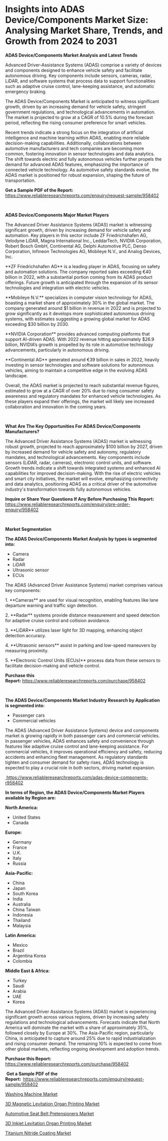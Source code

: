 <p><h1>Insights into ADAS Device/Components Market Size: Analysing Market Share, Trends, and Growth from 2024 to 2031</h1></p><p><strong>ADAS Device/Components Market Analysis and Latest Trends</strong></p>
<p><p>Advanced Driver-Assistance Systems (ADAS) comprise a variety of devices and components designed to enhance vehicle safety and facilitate autonomous driving. Key components include sensors, cameras, radar, LiDAR, and software systems that process data to support functionalities such as adaptive cruise control, lane-keeping assistance, and automatic emergency braking. </p><p>The ADAS Device/Components Market is anticipated to witness significant growth, driven by an increasing demand for vehicle safety, stringent government regulations, and technological advancements in automation. The market is projected to grow at a CAGR of 10.5% during the forecast period, reflecting the rising consumer preference for smart vehicles. </p><p>Recent trends indicate a strong focus on the integration of artificial intelligence and machine learning within ADAS, enabling more reliable decision-making capabilities. Additionally, collaborations between automotive manufacturers and tech companies are becoming more common, fostering innovation in sensor technologies and data analytics. The shift towards electric and fully autonomous vehicles further propels the demand for advanced ADAS features, emphasizing the importance of connected vehicle technology. As automotive safety standards evolve, the ADAS market is positioned for robust expansion, shaping the future of transportation.</p></p>
<p><strong>Get a Sample PDF of the Report:&nbsp;</strong> <a href="https://www.reliableresearchreports.com/enquiry/request-sample/958402?utm_campaign=10&utm_medium=2&utm_source=Github&utm_content=ia&utm_term=03122024&utm_id=adas-devicecomponents">https://www.reliableresearchreports.com/enquiry/request-sample/958402</a></p>
<p>&nbsp;</p>
<p><strong>ADAS Device/Components Major Market Players</strong></p>
<p><p>The Advanced Driver Assistance Systems (ADAS) market is witnessing significant growth, driven by increasing demand for vehicle safety and automation. Key players in this sector include ZF Friedrichshafen AG, Velodyne LiDAR, Magna International Inc., LeddarTech, NVIDIA Corporation, Robert Bosch GmbH, Continental AG, Delphi Automotive PLC, Denso Corporation, Infineon Technologies AG, Mobileye N.V., and Analog Devices, Inc.</p><p>**ZF Friedrichshafen AG** is a leading player in ADAS, focusing on safety and automation solutions. The company reported sales exceeding €40 billion in 2022, with a substantial portion coming from its ADAS product offerings. Future growth is anticipated through the expansion of its sensor technologies and integration with electric vehicles.</p><p>**Mobileye N.V.** specializes in computer vision technology for ADAS, boasting a market share of approximately 30% in the global market. The company generated around $1 billion in revenue in 2022 and is projected to grow significantly as it develops more sophisticated autonomous driving systems, with estimates suggesting a growing global market for ADAS exceeding $30 billion by 2030.</p><p>**NVIDIA Corporation** provides advanced computing platforms that support AI-driven ADAS. With 2022 revenue hitting approximately $26.9 billion, NVIDIA’s growth is propelled by its role in automotive technology advancements, particularly in autonomous driving.</p><p>**Continental AG** generated around €39 billion in sales in 2022, heavily investing in sensor technologies and software solutions for autonomous vehicles, aiming to maintain a competitive edge in the evolving ADAS landscape.</p><p>Overall, the ADAS market is projected to reach substantial revenue figures, estimated to grow at a CAGR of over 20% due to rising consumer safety awareness and regulatory mandates for enhanced vehicle technologies. As these players expand their offerings, the market will likely see increased collaboration and innovation in the coming years.</p></p>
<p>&nbsp;</p>
<p><strong>What Are The Key Opportunities For ADAS Device/Components Manufacturers?</strong></p>
<p><p>The Advanced Driver Assistance Systems (ADAS) market is witnessing robust growth, projected to reach approximately $100 billion by 2027, driven by increased demand for vehicle safety and autonomy, regulatory mandates, and technological advancements. Key components include sensors (LiDAR, radar, cameras), electronic control units, and software. Growth trends indicate a shift towards integrated systems and enhanced AI capabilities for improved decision-making. With the rise of electric vehicles and smart city initiatives, the market will evolve, emphasizing connectivity and data analytics, positioning ADAS as a critical driver of the automotive industry's transformation towards fully autonomous vehicles.</p></p>
<p><strong>Inquire or Share Your Questions If Any Before Purchasing This Report:</strong> <a href="https://www.reliableresearchreports.com/enquiry/pre-order-enquiry/958402?utm_campaign=10&utm_medium=2&utm_source=Github&utm_content=ia&utm_term=03122024&utm_id=adas-devicecomponents">https://www.reliableresearchreports.com/enquiry/pre-order-enquiry/958402</a></p>
<p>&nbsp;</p>
<p><strong>Market Segmentation</strong></p>
<p><strong>The ADAS Device/Components Market Analysis by types is segmented into:</strong></p>
<p><ul><li>Camera</li><li>Radar</li><li>LiDAR</li><li>Ultrasonic sensor</li><li>ECUs</li></ul></p>
<p><p>The ADAS (Advanced Driver Assistance Systems) market comprises various key components: </p><p>1. **Cameras** are used for visual recognition, enabling features like lane departure warning and traffic sign detection.</p><p>2. **Radar** systems provide distance measurement and speed detection for adaptive cruise control and collision avoidance.</p><p>3. **LiDAR** utilizes laser light for 3D mapping, enhancing object detection accuracy.</p><p>4. **Ultrasonic sensors** assist in parking and low-speed maneuvers by measuring proximity.</p><p>5. **Electronic Control Units (ECUs)** process data from these sensors to facilitate decision-making and vehicle control.</p></p>
<p><strong>Purchase this Report:&nbsp;</strong><a href="https://www.reliableresearchreports.com/purchase/958402?utm_campaign=10&utm_medium=2&utm_source=Github&utm_content=ia&utm_term=03122024&utm_id=adas-devicecomponents">https://www.reliableresearchreports.com/purchase/958402</a></p>
<p>&nbsp;</p>
<p><strong>The ADAS Device/Components Market Industry Research by Application is segmented into:</strong></p>
<p><ul><li>Passenger cars</li><li>Commercial vehicles</li></ul></p>
<p><p>The ADAS (Advanced Driver Assistance Systems) device and components market is growing rapidly in both passenger cars and commercial vehicles. In passenger vehicles, ADAS enhances safety and convenience through features like adaptive cruise control and lane-keeping assistance. For commercial vehicles, it improves operational efficiency and safety, reducing accidents and enhancing fleet management. As regulatory standards tighten and consumer demand for safety rises, ADAS technology is expected to play a crucial role in both sectors, driving market expansion.</p></p>
<p><a href="https://www.reliableresearchreports.com/adas-device-components-r958402?utm_campaign=10&utm_medium=2&utm_source=Github&utm_content=ia&utm_term=03122024&utm_id=adas-devicecomponents">&nbsp;https://www.reliableresearchreports.com/adas-device-components-r958402</a></p>
<p><strong>In terms of Region, the ADAS Device/Components Market Players available by Region are:</strong></p>
<p>
    <p> <strong> North America: </strong>
        <ul>
            <li>United States</li>
            <li>Canada</li>
        </ul>
        </p> 
    <p> <strong> Europe: </strong>
        <ul>
            <li>Germany</li>
            <li>France</li>
            <li>U.K.</li>
            <li>Italy</li>
            <li>Russia</li>
        </ul>
        </p> 
    <p> <strong> Asia-Pacific: </strong>
        <ul>
            <li>China</li>
            <li>Japan</li>
            <li>South Korea</li>
            <li>India</li>
            <li>Australia</li>
            <li>China Taiwan</li>
            <li>Indonesia</li>
            <li>Thailand</li>
            <li>Malaysia</li>
        </ul>
        </p> 
    <p> <strong> Latin America: </strong>
        <ul>
            <li>Mexico</li>
            <li>Brazil</li>
            <li>Argentina Korea</li>
            <li>Colombia</li>
        </ul>
        </p> 
    <p> <strong> Middle East & Africa: </strong>
        <ul>
            <li>Turkey</li>
            <li>Saudi</li>
            <li>Arabia</li>
            <li>UAE</li>
            <li>Korea</li>
        </ul>
    </p>
    </p>
<p><p>The Advanced Driver Assistance Systems (ADAS) market is experiencing significant growth across various regions, driven by increasing safety regulations and technological advancements. Forecasts indicate that North America will dominate the market with a share of approximately 35%, followed closely by Europe at 30%. The Asia-Pacific region, particularly China, is anticipated to capture around 25% due to rapid industrialization and rising consumer demand. The remaining 10% is expected to come from other global markets, reflecting ongoing development and adoption trends.</p></p>
<p><strong>Purchase this Report: </strong><a href="https://www.reliableresearchreports.com/purchase/958402?utm_campaign=10&utm_medium=2&utm_source=Github&utm_content=ia&utm_term=03122024&utm_id=adas-devicecomponents">https://www.reliableresearchreports.com/purchase/958402</a></p>
<p>&nbsp;<strong>Get a Sample PDF of the Report:&nbsp;&nbsp;</strong><a href="https://www.reliableresearchreports.com/enquiry/request-sample/958402?utm_campaign=10&utm_medium=2&utm_source=Github&utm_content=ia&utm_term=03122024&utm_id=adas-devicecomponents">https://www.reliableresearchreports.com/enquiry/request-sample/958402</a></p>
<p><strong></strong></p>
<p><p><a href="https://github.com/ygfu6u/Market-Research-Report-List-1/blob/main/washing-machine-market.md?utm_campaign=10&utm_medium=2&utm_source=Github&utm_content=ia&utm_term=03122024&utm_id=adas-devicecomponents">Washing Machine Market</a></p><p><a href="https://issuu.com/reportprime-2/docs/3d-magnetic-levitation-organ-printing-market-size-?utm_campaign=10&utm_medium=2&utm_source=Github&utm_content=ia&utm_term=03122024&utm_id=adas-devicecomponents">3D Magnetic Levitation Organ Printing Market</a></p><p><a href="https://github.com/mahnoor2003/Market-Research-Report-List-6/blob/main/automotive-seat-belt-pretensioners-market.md?utm_campaign=10&utm_medium=2&utm_source=Github&utm_content=ia&utm_term=03122024&utm_id=adas-devicecomponents">Automotive Seat Belt Pretensioners Market</a></p><p><a href="https://issuu.com/reportprime-2/docs/3d-inkjet-levitation-organ-printing-market-size-20?utm_campaign=10&utm_medium=2&utm_source=Github&utm_content=ia&utm_term=03122024&utm_id=adas-devicecomponents">3D Inkjet Levitation Organ Printing Market</a></p><p><a href="https://www.linkedin.com/pulse/market-insights-global-titanium-nitride-coating-forecast-231ne?utm_campaign=10&utm_medium=2&utm_source=Github&utm_content=ia&utm_term=03122024&utm_id=adas-devicecomponents">Titanium Nitride Coating Market</a></p></p>